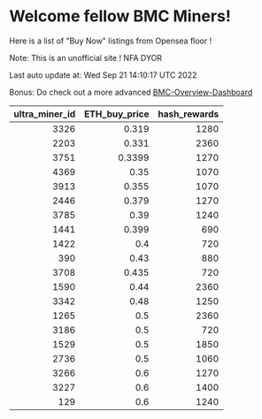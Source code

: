 # Welcome fellow BMC Miners!
Here is a list of "Buy Now" listings from Opensea floor !

Note: This is an unofficial site ! NFA DYOR

Last auto update at: Wed Sep 21 14:10:17 UTC 2022

Bonus: Do check out a more advanced [BMC-Overview-Dashboard](https://dune.com/defifunk/BMC-Overview-Dashboard)


|   ultra_miner_id |   ETH_buy_price |   hash_rewards |
|-----------------:|----------------:|---------------:|
|             3326 |          0.319  |           1280 |
|             2203 |          0.331  |           2360 |
|             3751 |          0.3399 |           1270 |
|             4369 |          0.35   |           1070 |
|             3913 |          0.355  |           1070 |
|             2446 |          0.379  |           1270 |
|             3785 |          0.39   |           1240 |
|             1441 |          0.399  |            690 |
|             1422 |          0.4    |            720 |
|              390 |          0.43   |            880 |
|             3708 |          0.435  |            720 |
|             1590 |          0.44   |           2360 |
|             3342 |          0.48   |           1250 |
|             1265 |          0.5    |           2360 |
|             3186 |          0.5    |            720 |
|             1529 |          0.5    |           1850 |
|             2736 |          0.5    |           1060 |
|             3266 |          0.6    |           1270 |
|             3227 |          0.6    |           1400 |
|              129 |          0.6    |           1240 |